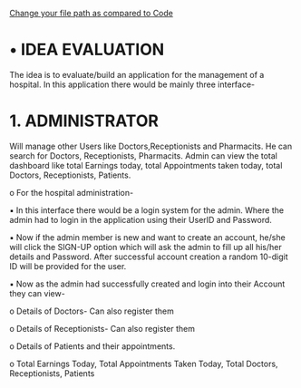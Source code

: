<ins>Change your file path as compared to Code</ins>

# • IDEA EVALUATION 
The idea is to evaluate/build an application for the management of a hospital. 
In this application there would be mainly three interface- 
# 1. ADMINISTRATOR 
Will manage other Users like Doctors,Receptionists and Pharmacits. He can search for Doctors, Receptionists, 
Pharmacits. Admin can view the total dashboard like total Earnings 
today, total Appointments taken today, total Doctors, Receptionists, Patients. 

  o For the hospital administration- 

▪ In this interface there would be a login system for the admin. Where 
the admin had to login in the application using their UserID and 
Password.

▪ Now if the admin member is new and want to create an account, 
he/she will click the SIGN-UP option which will ask the admin to fill up 
all his/her details and Password. After successful 
account creation a random 10-digit ID will be provided for the user.

▪ Now as the admin had successfully created and login into their Account 
they can view- 

   o Details of Doctors- Can also register them 
 
   o Details of Receptionists- Can also register them 
 
   o Details of Patients and their appointments. 
 
   o Total Earnings Today, Total Appointments Taken Today, Total Doctors, Receptionists, Patients 
